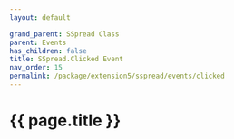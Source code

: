 ```yaml
---
layout: default

grand_parent: SSpread Class
parent: Events
has_children: false
title: SSpread.Clicked Event
nav_order: 15
permalink: /package/extension5/sspread/events/clicked
---
```

# {{ page.title }}
